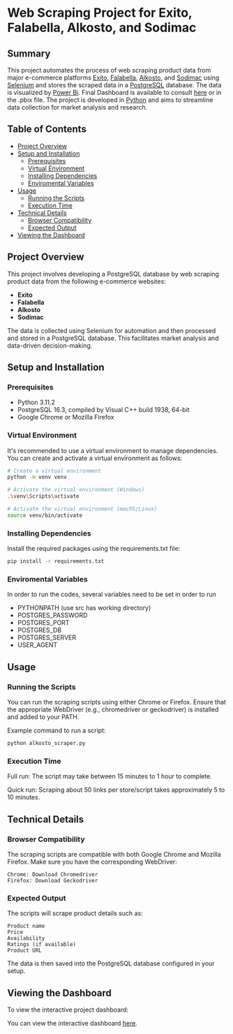 # Web Scraping Project for Exito, Falabella, Alkosto, and Sodimac

## Summary

This project automates the process of web scraping product data from major e-commerce platforms [Exito](https://www.exito.com/electrodomesticos/refrigeracion/neveras), [Falabella](https://www.falabella.com.co/falabella-co/category/CATG32130/Refrigeracion?mkid=HB_1_REF_G14_N2_1081&page=1), [Alkosto](https://www.alkosto.com/electrodomesticos/grandes-electrodomesticos/refrigeracion/c/BI_0610_ALKOS), and [Sodimac](https://www.homecenter.com.co/homecenter-co/category/cat10850/neveras-y-nevecones/?currentpage=1) using [Selenium](https://www.selenium.dev/) and stores the scraped data in a [PostgreSQL](https://www.postgresql.org/) database. The data is visualized by [Power Bi](https://www.microsoft.com/en-us/power-platform/products/power-bi). Final Dashboard is available to consult [here](https://app.powerbi.com/view?r=eyJrIjoiNjNhYTBhOTktMDE0YS00Yzg3LTg1ZDctN2JkZjIxNzJiYmE4IiwidCI6ImQ2NDZkM2E4LTdiMTUtNGI1My05ZDkyLTk4MTVmZDYyNzAyYyIsImMiOjR9) or in the .pbix file. The project is developed in [Python](https://www.python.org/) and aims to streamline data collection for market analysis and research.

## Table of Contents

- [Project Overview](#project-overview)
- [Setup and Installation](#setup-and-installation)
  - [Prerequisites](#prerequisites)
  - [Virtual Environment](#virtual-environment)
  - [Installing Dependencies](#installing-dependencies)
  - [Enviromental Variables](#enviromental-variables)
- [Usage](#usage)
  - [Running the Scripts](#running-the-scripts)
  - [Execution Time](#execution-time)
- [Technical Details](#technical-details)
  - [Browser Compatibility](#browser-compatibility)
  - [Expected Output](#expected-output)
- [Viewing the Dashboard](#viewing-the-dashboard)


## Project Overview

This project involves developing a PostgreSQL database by web scraping product data from the following e-commerce websites:
- **Exito**
- **Falabella**
- **Alkosto**
- **Sodimac**

The data is collected using Selenium for automation and then processed and stored in a PostgreSQL database. This facilitates market analysis and data-driven decision-making.

## Setup and Installation

### Prerequisites

- Python 3.11.2
- PostgreSQL 16.3, compiled by Visual C++ build 1938, 64-bit
- Google Chrome or Mozilla Firefox

### Virtual Environment

It's recommended to use a virtual environment to manage dependencies. You can create and activate a virtual environment as follows:

```bash
# Create a virtual environment
python -m venv venv

# Activate the virtual environment (Windows)
.\venv\Scripts\activate

# Activate the virtual environment (macOS/Linux)
source venv/bin/activate
```


### Installing Dependencies

Install the required packages using the requirements.txt file:

```bash
pip install -r requirements.txt
```


### Enviromental Variables

In order to run the codes, several variables need to be set in order to run
- PYTHONPATH (use src has working directory)
- POSTGRES_PASSWORD
- POSTGRES_PORT
- POSTGRES_DB
- POSTGRES_SERVER
- USER_AGENT

## Usage

### Running the Scripts

You can run the scraping scripts using either Chrome or Firefox. Ensure that the appropriate WebDriver (e.g., chromedriver or geckodriver) is installed and added to your PATH.

Example command to run a script:

```bash
python alkosto_scraper.py
```

### Execution Time

  Full run: The script may take between 15 minutes to 1 hour to complete.


  Quick run: Scraping about 50 links per store/script takes approximately 5 to 10 minutes.


## Technical Details
### Browser Compatibility

The scraping scripts are compatible with both Google Chrome and Mozilla Firefox. Make sure you have the corresponding WebDriver:

    Chrome: Download Chromedriver
    Firefox: Download Geckodriver

### Expected Output

The scripts will scrape product details such as:

    Product name
    Price
    Availability
    Ratings (if available)
    Product URL

The data is then saved into the PostgreSQL database configured in your setup.
## Viewing the Dashboard

To view the interactive project dashboard:

You can view the interactive dashboard [here](https://app.powerbi.com/view?r=eyJrIjoiNjNhYTBhOTktMDE0YS00Yzg3LTg1ZDctN2JkZjIxNzJiYmE4IiwidCI6ImQ2NDZkM2E4LTdiMTUtNGI1My05ZDkyLTk4MTVmZDYyNzAyYyIsImMiOjR9).
    
